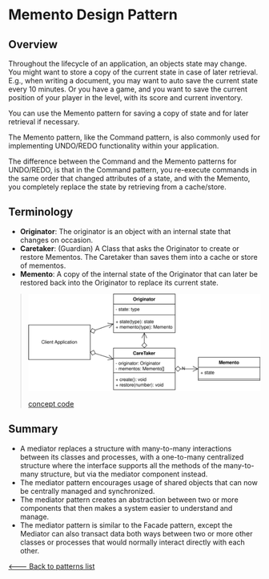 # Memento Design Pattern

## Overview

Throughout the lifecycle of an application, an objects state may change. You might want to store a copy of the current state in case of later retrieval. E.g., when writing a document, you may want to auto save the current state every 10 minutes. Or you have a game, and you want to save the current position of your player in the level, with its score and current inventory.

You can use the Memento pattern for saving a copy of state and for later retrieval if necessary.

The Memento pattern, like the Command pattern, is also commonly used for implementing UNDO/REDO functionality within your application.

The difference between the Command and the Memento patterns for UNDO/REDO, is that in the Command pattern, you re-execute commands in the same order that changed attributes of a state, and with the Memento, you completely replace the state by retrieving from a cache/store.

## Terminology

* **Originator**: The originator is an object with an internal state that changes on occasion.
* **Caretaker**: (Guardian) A Class that asks the Originator to create or restore Mementos. The Caretaker than saves them into a cache or store of mementos.
* **Memento**: A copy of the internal state of the Originator that can later be restored back into the Originator to replace its current state.

> ![UML Diagram](./UML.svg)
>
> [concept code](./concept.ts)

## Summary

* A mediator replaces a structure with many-to-many interactions between its classes and processes, with a one-to-many centralized structure where the interface supports all the methods of the many-to-many structure, but via the mediator component instead.
* The mediator pattern encourages usage of shared objects that can now be centrally managed and synchronized.
* The mediator pattern creates an abstraction between two or more components that then makes a system easier to understand and manage.
* The mediator pattern is similar to the Facade pattern, except the Mediator can also transact data both ways between two or more other classes or processes that would normally interact directly with each other.

[<--- Back to patterns list](../../patterns.md)
